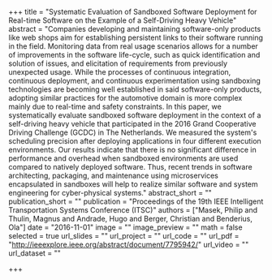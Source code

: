 +++
title = "Systematic Evaluation of Sandboxed Software Deployment for Real-time Software on the Example of a Self-Driving Heavy Vehicle"
abstract = "Companies developing and maintaining software-only products like web shops aim for establishing persistent links to their software running in the field. Monitoring data from real usage scenarios allows for a number of improvements in the software life-cycle, such as quick identification and solution of issues, and elicitation of requirements from previously unexpected usage. While the processes of continuous integration, continuous deployment, and continuous experimentation using sandboxing technologies are becoming well established in said software-only products, adopting similar practices for the automotive domain is more complex mainly due to real-time and safety constraints. In this paper, we systematically evaluate sandboxed software deployment in the context of a self-driving heavy vehicle that participated in the 2016 Grand Cooperative Driving Challenge (GCDC) in The Netherlands. We measured the system's scheduling precision after deploying applications in four different execution environments. Our results indicate that there is no significant difference in performance and overhead when sandboxed environments are used compared to natively deployed software. Thus, recent trends in software architecting, packaging, and maintenance using microservices encapsulated in sandboxes will help to realize similar software and system engineering for cyber-physical systems."
abstract_short = ""
publication_short = ""
publication = "Proceedings of the 19th IEEE Intelligent Transportation Systems Conference (ITSC)"
authors = ["Masek, Philip and Thulin, Magnus and Andrade, Hugo and Berger, Christian and Benderius, Ola"]
date = "2016-11-01"
image = ""
image_preview = ""
math = false
selected = true
url_slides = ""
url_project = ""
url_code = ""
url_pdf = "http://ieeexplore.ieee.org/abstract/document/7795942/"
url_video = ""
url_dataset = ""

+++
